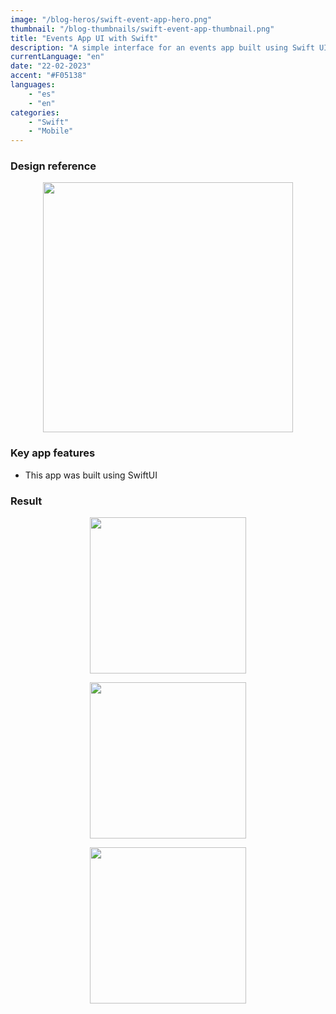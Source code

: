 ```yaml
---
image: "/blog-heros/swift-event-app-hero.png"
thumbnail: "/blog-thumbnails/swift-event-app-thumbnail.png"
title: "Events App UI with Swift"
description: "A simple interface for an events app built using Swift UI."
currentLanguage: "en"
date: "22-02-2023"
accent: "#F05138"
languages: 
    - "es"
    - "en"
categories:
    - "Swift"
    - "Mobile"
---
```

### Design reference

<p align="center">
<img width="400" src="/blog-resources/flutter-events-reference.png">
</p>

### Key app features
- This app was built using SwiftUI

### Result

<div class="img-carousel-blog">
<p align="center"><img src="/blog-resources/event-app-demo-swift.gif" width="250"></p>
<p align="center"><img src="/blog-resources/event-app-home-swift.png" width="250"></p>
<p align="center"><img src="/blog-resources/event-app-events-swift.png" width="250"></p>
</div>